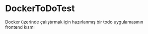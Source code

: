 # DockerToDoTest
 Docker üzerinde çalıştırmak için hazırlanmış bir todo uygulamasının frontend kısmı
